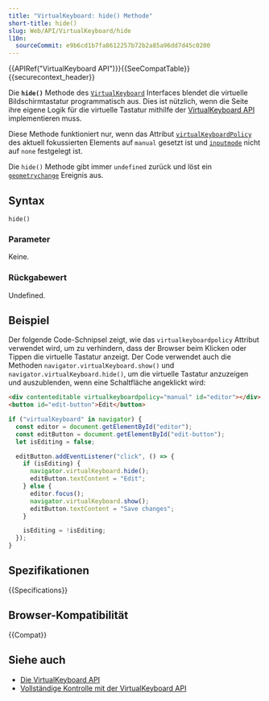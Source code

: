 ```yaml
---
title: "VirtualKeyboard: hide() Methode"
short-title: hide()
slug: Web/API/VirtualKeyboard/hide
l10n:
  sourceCommit: e9b6cd1b7fa8612257b72b2a85a96dd7d45c0200
---
```


{{APIRef("VirtualKeyboard API")}}{{SeeCompatTable}}{{securecontext_header}}

Die **`hide()`** Methode des [`VirtualKeyboard`](/de/docs/Web/API/VirtualKeyboard) Interfaces blendet die virtuelle Bildschirmtastatur programmatisch aus. Dies ist nützlich, wenn die Seite ihre eigene Logik für die virtuelle Tastatur mithilfe der [VirtualKeyboard API](/de/docs/Web/API/VirtualKeyboard_API) implementieren muss.

Diese Methode funktioniert nur, wenn das Attribut [`virtualKeyboardPolicy`](/de/docs/Web/HTML/Reference/Global_attributes/virtualkeyboardpolicy) des aktuell fokussierten Elements auf `manual` gesetzt ist und [`inputmode`](/de/docs/Web/HTML/Reference/Global_attributes/inputmode) nicht auf `none` festgelegt ist.

Die `hide()` Methode gibt immer `undefined` zurück und löst ein [`geometrychange`](/de/docs/Web/API/VirtualKeyboard/geometrychange_event) Ereignis aus.

## Syntax

```js-nolint
hide()
```

### Parameter

Keine.

### Rückgabewert

Undefined.

## Beispiel

Der folgende Code-Schnipsel zeigt, wie das `virtualkeyboardpolicy` Attribut verwendet wird, um zu verhindern, dass der Browser beim Klicken oder Tippen die virtuelle Tastatur anzeigt. Der Code verwendet auch die Methoden `navigator.virtualKeyboard.show()` und `navigator.virtualKeyboard.hide()`, um die virtuelle Tastatur anzuzeigen und auszublenden, wenn eine Schaltfläche angeklickt wird:

```html
<div contenteditable virtualkeyboardpolicy="manual" id="editor"></div>
<button id="edit-button">Edit</button>
```

```js
if ("virtualKeyboard" in navigator) {
  const editor = document.getElementById("editor");
  const editButton = document.getElementById("edit-button");
  let isEditing = false;

  editButton.addEventListener("click", () => {
    if (isEditing) {
      navigator.virtualKeyboard.hide();
      editButton.textContent = "Edit";
    } else {
      editor.focus();
      navigator.virtualKeyboard.show();
      editButton.textContent = "Save changes";
    }

    isEditing = !isEditing;
  });
}
```

## Spezifikationen

{{Specifications}}

## Browser-Kompatibilität

{{Compat}}

## Siehe auch

- [Die VirtualKeyboard API](/de/docs/Web/API/VirtualKeyboard_API)
- [Vollständige Kontrolle mit der VirtualKeyboard API](https://developer.chrome.com/docs/web-platform/virtual-keyboard/)
